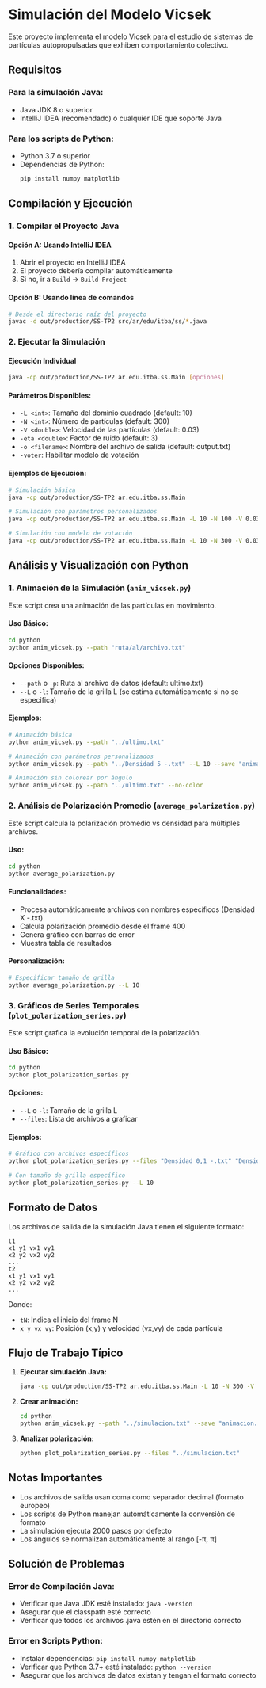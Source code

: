 # Simulación del Modelo Vicsek

Este proyecto implementa el modelo Vicsek para el estudio de sistemas de partículas autopropulsadas que exhiben comportamiento colectivo.

## Requisitos

### Para la simulación Java:
- Java JDK 8 o superior
- IntelliJ IDEA (recomendado) o cualquier IDE que soporte Java

### Para los scripts de Python:
- Python 3.7 o superior
- Dependencias de Python:
  ```bash
  pip install numpy matplotlib
  ```

## Compilación y Ejecución

### 1. Compilar el Proyecto Java

#### Opción A: Usando IntelliJ IDEA
1. Abrir el proyecto en IntelliJ IDEA
2. El proyecto debería compilar automáticamente
3. Si no, ir a `Build` → `Build Project`

#### Opción B: Usando línea de comandos
```bash
# Desde el directorio raíz del proyecto
javac -d out/production/SS-TP2 src/ar/edu/itba/ss/*.java
```

### 2. Ejecutar la Simulación

#### Ejecución Individual
```bash
java -cp out/production/SS-TP2 ar.edu.itba.ss.Main [opciones]
```

#### Parámetros Disponibles:
- `-L <int>`: Tamaño del dominio cuadrado (default: 10)
- `-N <int>`: Número de partículas (default: 300)
- `-V <double>`: Velocidad de las partículas (default: 0.03)
- `-eta <double>`: Factor de ruido (default: 3)
- `-o <filename>`: Nombre del archivo de salida (default: output.txt)
- `-voter`: Habilitar modelo de votación

#### Ejemplos de Ejecución:
```bash
# Simulación básica
java -cp out/production/SS-TP2 ar.edu.itba.ss.Main

# Simulación con parámetros personalizados
java -cp out/production/SS-TP2 ar.edu.itba.ss.Main -L 10 -N 100 -V 0.03 -eta 1 -o "mi_simulacion.txt"

# Simulación con modelo de votación
java -cp out/production/SS-TP2 ar.edu.itba.ss.Main -L 10 -N 300 -V 0.03 -eta 0 -o "voter_sim.txt" -voter
```



## Análisis y Visualización con Python

### 1. Animación de la Simulación (`anim_vicsek.py`)

Este script crea una animación de las partículas en movimiento.

#### Uso Básico:
```bash
cd python
python anim_vicsek.py --path "ruta/al/archivo.txt"
```

#### Opciones Disponibles:
- `--path` o `-p`: Ruta al archivo de datos (default: ultimo.txt)
- `--L` o `-l`: Tamaño de la grilla L (se estima automáticamente si no se especifica)

#### Ejemplos:
```bash
# Animación básica
python anim_vicsek.py --path "../ultimo.txt"

# Animación con parámetros personalizados
python anim_vicsek.py --path "../Densidad 5 -.txt" --L 10 --save "animacion.mp4"

# Animación sin colorear por ángulo
python anim_vicsek.py --path "../ultimo.txt" --no-color
```

### 2. Análisis de Polarización Promedio (`average_polarization.py`)

Este script calcula la polarización promedio vs densidad para múltiples archivos.

#### Uso:
```bash
cd python
python average_polarization.py
```

#### Funcionalidades:
- Procesa automáticamente archivos con nombres específicos (Densidad X -.txt)
- Calcula polarización promedio desde el frame 400
- Genera gráfico con barras de error
- Muestra tabla de resultados

#### Personalización:
```bash
# Especificar tamaño de grilla
python average_polarization.py --L 10
```

### 3. Gráficos de Series Temporales (`plot_polarization_series.py`)

Este script grafica la evolución temporal de la polarización.

#### Uso Básico:
```bash
cd python
python plot_polarization_series.py
```

#### Opciones:
- `--L` o `-l`: Tamaño de la grilla L
- `--files`: Lista de archivos a graficar

#### Ejemplos:
```bash
# Gráfico con archivos específicos
python plot_polarization_series.py --files "Densidad 0,1 -.txt" "Densidad 5 -.txt"

# Con tamaño de grilla específico
python plot_polarization_series.py --L 10
```

## Formato de Datos

Los archivos de salida de la simulación Java tienen el siguiente formato:

```
t1
x1 y1 vx1 vy1
x2 y2 vx2 vy2
...
t2
x1 y1 vx1 vy1
x2 y2 vx2 vy2
...
```

Donde:
- `tN`: Indica el inicio del frame N
- `x y vx vy`: Posición (x,y) y velocidad (vx,vy) de cada partícula

## Flujo de Trabajo Típico

1. **Ejecutar simulación Java:**
   ```bash
   java -cp out/production/SS-TP2 ar.edu.itba.ss.Main -L 10 -N 300 -V 0.03 -eta 3 -o "simulacion.txt"
   ```

2. **Crear animación:**
   ```bash
   cd python
   python anim_vicsek.py --path "../simulacion.txt" --save "animacion.mp4"
   ```

3. **Analizar polarización:**
   ```bash
   python plot_polarization_series.py --files "../simulacion.txt"
   ```

## Notas Importantes

- Los archivos de salida usan coma como separador decimal (formato europeo)
- Los scripts de Python manejan automáticamente la conversión de formato
- La simulación ejecuta 2000 pasos por defecto
- Los ángulos se normalizan automáticamente al rango [-π, π]

## Solución de Problemas

### Error de Compilación Java:
- Verificar que Java JDK esté instalado: `java -version`
- Asegurar que el classpath esté correcto
- Verificar que todos los archivos .java estén en el directorio correcto

### Error en Scripts Python:
- Instalar dependencias: `pip install numpy matplotlib`
- Verificar que Python 3.7+ esté instalado: `python --version`
- Asegurar que los archivos de datos existan y tengan el formato correcto

